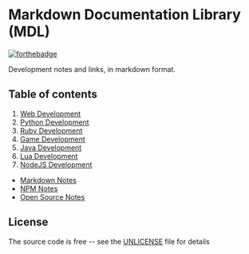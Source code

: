 # Markdown Documentation Library (MDL)

[![forthebadge](https://forthebadge.com/images/badges/reading-6th-grade-level.svg)](https://forthebadge.com)

Development notes and links, in markdown format.

## Table of contents

1. [Web Development](docs/web-development/README.md)
2. [Python Development](docs/python-development/README.md)
3. [Ruby Development](docs/ruby-development/README.md)
4. [Game Development](docs/game-development/index.md)
5. [Java Development](docs/java-development/README.md)
6. [Lua Development](docs/lua-development/README.md)
7. [NodeJS Development](docs/nodejs-development/README.md)

+ [Markdown Notes](docs/markdown-notes.md)
+ [NPM Notes](docs/npm-notes.md)
+ [Open Source Notes](docs/open-source-notes.md)

## License

The source code is free -- see the [UNLICENSE](UNLICENSE) file for details
